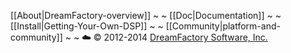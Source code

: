 [[About|DreamFactory-overview]] ~ ~ [[Doc|Documentation]] ~ ~ [[Install|Getting-Your-Own-DSP]] ~ ~ [[Community|platform-and-community]] ~ ~ :cloud: &copy; 2012-2014 [DreamFactory Software, Inc.][dfcom]

[dfcom]: https://www.dreamfactory.com/  "DreamFactory.com"